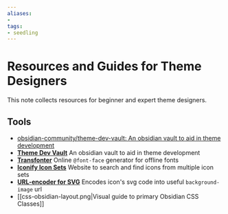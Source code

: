 ```yaml
---
aliases:
- 
tags:
- seedling
---
```


# Resources and Guides for Theme Designers

This note collects resources for beginner and expert theme designers.

## Tools

- [obsidian-community/theme-dev-vault: An obsidian vault to aid in theme development](https://github.com/obsidian-community/theme-dev-vault)
- [**Theme Dev Vault**](https://github.com/obsidian-community/theme-dev-vault) An obsidian vault to aid in theme development
- [**Transfonter**](https://transfonter.org/) Online `@font-face` generator for offline fonts
- [**Iconify Icon Sets**](https://icon-sets.iconify.design/) Website to search and find icons from multiple icon sets
- [**URL-encoder for SVG**](https://yoksel.github.io/url-encoder/) Encodes icon's svg code into useful `background-image` url
- [[css-obsidian-layout.png|Visual guide to primary Obsidian CSS Classes]]
